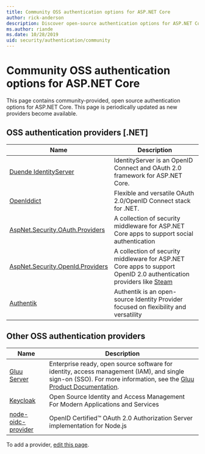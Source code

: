 ```yaml
---
title: Community OSS authentication options for ASP.NET Core
author: rick-anderson
description: Discover open-source authentication options for ASP.NET Core.
ms.author: riande
ms.date: 10/28/2019
uid: security/authentication/community
---
```

# Community OSS authentication options for ASP.NET Core

This page contains community-provided, open source authentication options for ASP.NET Core. This page is periodically updated as new providers become available.

## OSS authentication providers [.NET]

| Name | Description |
| ---- | ----------- |
| [Duende IdentityServer](https://duendesoftware.com/products/identityserver) | IdentityServer is an OpenID Connect and OAuth 2.0 framework for ASP.NET Core. |
| [OpenIddict](https://github.com/openiddict/openiddict-core) | Flexible and versatile OAuth 2.0/OpenID Connect stack for .NET. |
| [AspNet.Security.OAuth.Providers](https://github.com/aspnet-contrib/AspNet.Security.OAuth.Providers)  | A collection of security middleware for ASP.NET Core apps to support social authentication  |
| [AspNet.Security.OpenId.Providers](https://github.com/aspnet-contrib/AspNet.Security.OpenId.Providers) | A collection of security middleware for ASP.NET Core apps to support OpenID 2.0 authentication providers like [Steam](https://steampowered.com/) |
  [Authentik](https://goauthentik.io)|Authentik is an open-source Identity Provider focused on flexibility and versatility|
  

## Other OSS authentication providers 

| Name | Description |
| ---- | ----------- |
| [Gluu Server](https://gluu.org/) | Enterprise ready, open source software for identity, access management (IAM), and single sign-on (SSO). For more information, see the [Gluu Product Documentation](https://gluu.org/docs/). |
| [Keycloak](https://github.com/keycloak/keycloak/) | Open Source Identity and Access Management For Modern Applications and Services |
| [node-oidc-provider](https://github.com/panva/node-oidc-provider) | OpenID Certified™ OAuth 2.0 Authorization Server implementation for Node.js  |

To add a provider, [edit this page](https://github.com/login?return_to=https%3A%2F%2Fgithub.com%2Fdotnet%2FAspNetCore.Docs%2Fedit%2Fmain%2Faspnetcore%2Fsecurity%2Fauthentication%2Fcommunity.md).
